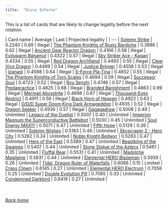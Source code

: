 ```yaml
---
title:  "Disco Inferno"
---
```


This is a list of cards that are likely to change legality before the next rotation.

| Card name | Average | Last | Projected legality |
| :-- |
[Solemn Strike](https://db.ygoprodeck.com/card/?search=Solemn%20Strike) | 0.2240 | 0.69 | Illegal |
[The Phantom Knights of Rusty Bardiche](https://db.ygoprodeck.com/card/?search=The%20Phantom%20Knights%20of%20Rusty%20Bardiche) | 0.3886 | 0.62 | Illegal |
[Ancient Gear Reactor Dragon](https://db.ygoprodeck.com/card/?search=Ancient%20Gear%20Reactor%20Dragon) | 0.4166 | 0.58 | Illegal |
[Evilswarm Bahamut](https://db.ygoprodeck.com/card/?search=Evilswarm%20Bahamut) | 0.4322 | 0.57 | Illegal |
[Sky Striker Ace - Kagari](https://db.ygoprodeck.com/card/?search=Sky%20Striker%20Ace%20-%20Kagari) | 0.4334 | 0.55 | Illegal |
[Red Dragon Archfiend](https://db.ygoprodeck.com/card/?search=Red%20Dragon%20Archfiend) | 0.4493 | 0.55 | Illegal |
[Clear Vice Dragon](https://db.ygoprodeck.com/card/?search=Clear%20Vice%20Dragon) | 0.4499 | 0.54 | Illegal |
[Justice Bringer](https://db.ygoprodeck.com/card/?search=Justice%20Bringer) | 0.4558 | 0.53 | Illegal |
[Izanagi](https://db.ygoprodeck.com/card/?search=Izanagi) | 0.4598 | 0.64 | Illegal |
[S-Force Pla-Tina](https://db.ygoprodeck.com/card/?search=S-Force%20Pla-Tina) | 0.4652 | 0.55 | Illegal |
[The Phantom Knights of Torn Scales](https://db.ygoprodeck.com/card/?search=The%20Phantom%20Knights%20of%20Torn%20Scales) | 0.4694 | 0.59 | Illegal |
[Successor Soul](https://db.ygoprodeck.com/card/?search=Successor%20Soul) | 0.4723 | 0.52 | Illegal |
[Ryu Senshi](https://db.ygoprodeck.com/card/?search=Ryu%20Senshi) | 0.4746 | 0.57 | Illegal |
[Predapractice](https://db.ygoprodeck.com/card/?search=Predapractice) | 0.4825 | 0.68 | Illegal |
[Branded Banishment](https://db.ygoprodeck.com/card/?search=Branded%20Banishment) | 0.4863 | 0.99 | Illegal |
[Mermail Abysstrite](https://db.ygoprodeck.com/card/?search=Mermail%20Abysstrite) | 0.4898 | 0.67 | Illegal |
[Thousand-Eyes Restrict](https://db.ygoprodeck.com/card/?search=Thousand-Eyes%20Restrict) | 0.4911 | 0.56 | Illegal |
[Black Horn of Heaven](https://db.ygoprodeck.com/card/?search=Black%20Horn%20of%20Heaven) | 0.4922 | 0.63 | Illegal |
[D/D/D Super Doom King Dark Armageddon](https://db.ygoprodeck.com/card/?search=D/D/D%20Super%20Doom%20King%20Dark%20Armageddon) | 0.4935 | 0.52 | Illegal |
[Dragon Seeker](https://db.ygoprodeck.com/card/?search=Dragon%20Seeker) | 0.4936 | 0.57 | Illegal |
[Gagagadraw](https://db.ygoprodeck.com/card/?search=Gagagadraw) | 0.5006 | 0.49 | Unlimited |
[Legacy of the Duelist](https://db.ygoprodeck.com/card/?search=Legacy%20of%20the%20Duelist) | 0.5007 | 0.40 | Unlimited |
[Imperion Magnum the Superconductive Battlebot](https://db.ygoprodeck.com/card/?search=Imperion%20Magnum%20the%20Superconductive%20Battlebot) | 0.5030 | 0.45 | Unlimited |
[Soul Energy MAX!!!](https://db.ygoprodeck.com/card/?search=Soul%20Energy%20MAX!!!) | 0.5071 | 0.47 | Unlimited |
[Fifth Hope](https://db.ygoprodeck.com/card/?search=Fifth%20Hope) | 0.5129 | 0.26 | Unlimited |
[Solemn Wishes](https://db.ygoprodeck.com/card/?search=Solemn%20Wishes) | 0.5183 | 0.46 | Unlimited |
[Skyscraper 2 - Hero City](https://db.ygoprodeck.com/card/?search=Skyscraper%202%20-%20Hero%20City) | 0.5262 | 0.24 | Unlimited |
[Noble Knight Bedwyr](https://db.ygoprodeck.com/card/?search=Noble%20Knight%20Bedwyr) | 0.5283 | 0.47 | Unlimited |
[Hero of the East](https://db.ygoprodeck.com/card/?search=Hero%20of%20the%20East) | 0.5389 | 0.47 | Unlimited |
[Beastking of the Swamps](https://db.ygoprodeck.com/card/?search=Beastking%20of%20the%20Swamps) | 0.5407 | 0.44 | Unlimited |
[Stone Statue of the Aztecs](https://db.ygoprodeck.com/card/?search=Stone%20Statue%20of%20the%20Aztecs) | 0.5461 | 0.35 | Unlimited |
[Fluffal Bear](https://db.ygoprodeck.com/card/?search=Fluffal%20Bear) | 0.5531 | 0.41 | Unlimited |
[Madolche Magileine](https://db.ygoprodeck.com/card/?search=Madolche%20Magileine) | 0.5831 | 0.44 | Unlimited |
[Elemental HERO Blazeman](https://db.ygoprodeck.com/card/?search=Elemental%20HERO%20Blazeman) | 0.5939 | 0.26 | Unlimited |
[Tidal, Dragon Ruler of Waterfalls](https://db.ygoprodeck.com/card/?search=Tidal,%20Dragon%20Ruler%20of%20Waterfalls) | 0.6088 | 0.15 | Limited |
[Crass Clown](https://db.ygoprodeck.com/card/?search=Crass%20Clown) | 0.6145 | 0.27 | Unlimited |
[Elemental HERO Electrum](https://db.ygoprodeck.com/card/?search=Elemental%20HERO%20Electrum) | 0.7058 | 0.25 | Unlimited |
[Double Evolution Pill](https://db.ygoprodeck.com/card/?search=Double%20Evolution%20Pill) | 0.7065 | 0.33 | Unlimited |
[Condemned Darklord](https://db.ygoprodeck.com/card/?search=Condemned%20Darklord) | 0.8419 | 0.27 | Unlimited |

<br>

###### [Back home](index)